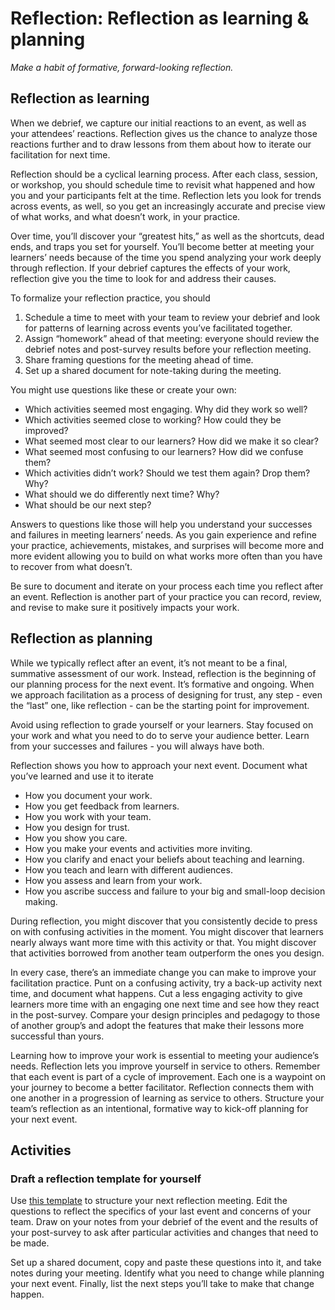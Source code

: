 # Reflection: Reflection as learning & planning

*Make a habit of formative, forward-looking reflection.*

## Reflection as learning

When we debrief, we capture our initial reactions to an event, as well as your attendees’ reactions. Reflection gives us the chance to analyze those reactions further and to draw lessons from them about how to iterate our facilitation for next time.

Reflection should be a cyclical learning process. After each class, session, or workshop, you should schedule time to  revisit what happened and how you and your participants felt at the time. Reflection lets you look for trends across events, as well, so you get an increasingly accurate and precise view of what works, and what doesn’t work, in your practice.

Over time, you’ll discover your “greatest hits,” as well as the shortcuts, dead ends, and traps you set for yourself. You’ll become better at meeting your learners’ needs because of the time you spend analyzing your work deeply through reflection. If your debrief captures the effects of your work, reflection give you the time to look for and address their causes.

To formalize your reflection practice, you should

1. Schedule a time to meet with your team to review your debrief and look for patterns of learning across events you’ve facilitated together. 
2. Assign “homework” ahead of that meeting: everyone should review the debrief notes and post-survey results before your reflection meeting.
3. Share framing questions for the meeting ahead of time.
4. Set up a shared document for note-taking during the meeting.

You might use questions like these or create your own:

- Which activities seemed most engaging. Why did they work so well?
- Which activities seemed close to working? How could they be improved?
- What seemed most clear to our learners? How did we make it so clear?
- What seemed most confusing to our learners? How did we confuse them?
- Which activities didn’t work? Should we test them again? Drop them? Why?
- What should we do differently next time? Why?
- What should be our next step?

Answers to questions like those will help you understand your successes and failures in meeting learners’ needs. As you gain experience and refine your practice, achievements, mistakes, and surprises will become more and more evident allowing you to build on what works more often than you have to recover from what doesn’t.

Be sure to document and iterate on your process each time you reflect after an event. Reflection is another part of your practice you can record, review, and revise to make sure it positively impacts your work.

## Reflection as planning

While we typically reflect after an event, it’s not meant to be a final, summative assessment of our work. Instead, reflection is the beginning of our planning process for the next event. It’s formative and ongoing. When we approach facilitation as a process of designing for trust, any step - even the “last” one, like reflection - can be the starting point for improvement.

Avoid using reflection to grade yourself or your learners. Stay focused on your work and what you need to do to serve your audience better. Learn from your successes and failures - you will always have both. 

Reflection shows you how to approach your next event. Document what you’ve learned and use it to iterate

- How you document your work.
- How you get feedback from learners.
- How you work with your team.
- How you design for trust.
- How you show you care.
- How you make your events and activities more inviting.
- How you clarify and enact your beliefs about teaching and learning.
- How you teach and learn with different audiences. 
- How you assess and learn from your work.
- How you ascribe success and failure to your big and small-loop decision making.

During reflection, you might discover that you consistently decide to press on with confusing activities in the moment. You might discover that learners nearly always want more time with this activity or that. You might discover that activities borrowed from another team outperform the ones you design.

In every case, there’s an immediate change you can make to improve your facilitation practice. Punt on a confusing activity, try a back-up activity next time, and document what happens. Cut a less engaging activity to give learners more time with an engaging one next time and see how they react in the post-survey. Compare your design principles and pedagogy to those of another group’s and adopt the features that make their lessons more successful than yours. 

Learning how to improve your work is essential to meeting your audience’s needs. Reflection lets you improve yourself in service to others. Remember that each event is part of a cycle of improvement. Each one is a waypoint on your journey to become a better facilitator. Reflection connects them with one another in a progression of learning as service to others. Structure your team’s reflection as an intentional, formative way to kick-off planning for your next event.

## Activities

### Draft a reflection template for yourself

Use [this template](/activities/reflection-template) to structure your next reflection meeting. Edit the questions to reflect the specifics of your last event and concerns of your team. Draw on your notes from your debrief of the event and the results of your post-survey to ask after particular activities and changes that need to be made.

Set up a shared document, copy and paste these questions into it, and take notes during your meeting. Identify what you need to change while planning your next event. Finally, list the next steps you’ll take to make that change happen.

